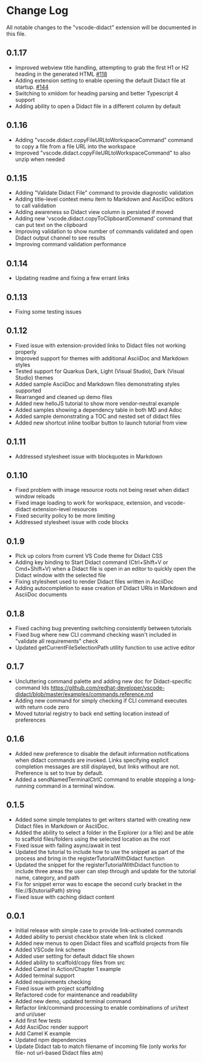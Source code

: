 # Change Log

All notable changes to the "vscode-didact" extension will be documented in this file.

## 0.1.17

 - Improved webview title handling, attempting to grab the first H1 or H2 heading in the generated HTML [#118](https://github.com/redhat-developer/vscode-didact/issues/118)
 - Adding extension setting to enable opening the default Didact file at startup. [#144](https://github.com/redhat-developer/vscode-didact/issues/144)
 - Switching to xmldom for heading parsing and better Typescript 4 support
 - Adding ability to open a Didact file in a different column by default

## 0.1.16

 - Adding "vscode.didact.copyFileURLtoWorkspaceCommand" command to copy a file from a file URL into the workspace
 - Improved "vscode.didact.copyFileURLtoWorkspaceCommand" to also unzip when needed

## 0.1.15

 - Adding "Validate Didact File" command to provide diagnostic validation
 - Adding title-level context menu item to Markdown and AsciiDoc editors to call validation
 - Adding awareness so Didact view column is persisted if moved
 - Adding new 'vscode.didact.copyToClipboardCommand' command that can put text on the clipboard
 - Improving validation to show number of commands validated and open Didact output channel to see results
 - Improving command validation performance

## 0.1.14

 - Updating readme and fixing a few errant links

## 0.1.13

 - Fixing some testing issues

## 0.1.12

 - Fixed issue with extension-provided links to Didact files not working properly
 - Improved support for themes with additional AsciiDoc and Markdown styles
 - Tested support for Quarkus Dark, Light (Visual Studio), Dark (Visual Studio) themes
 - Added sample AsciiDoc and Markdown files demonstrating styles supported
 - Rearranged and cleaned up demo files
 - Added new helloJS tutorial to show more vendor-neutral example
 - Added samples showing a dependency table in both MD and Adoc
 - Added sample demonstrating a TOC and nested set of didact files
 - Added new shortcut inline toolbar button to launch tutorial from view 

## 0.1.11

 - Addressed stylesheet issue with blockquotes in Markdown

## 0.1.10

- Fixed problem with image resource roots not being reset when didact window reloads
- Fixed image loading to work for workspace, extension, and vscode-didact extension-level resources
- Fixed security policy to be more limiting
- Addressed stylesheet issue with code blocks

## 0.1.9

 - Pick up colors from current VS Code theme for Didact CSS
 - Adding key binding to Start Didact command (Ctrl+Shift+V or Cmd+Shift+V) when a Didact file is open in an editor to quickly open the Didact window with the selected file
 - Fixing stylesheet used to render Didact files written in AsciiDoc
 - Adding autocompletion to ease creation of Didact URIs in Markdown and AsciiDoc documents

## 0.1.8

 - Fixed caching bug preventing switching consistently between tutorials 
 - Fixed bug where new CLI command checking wasn't included in "validate all requirements" check
 - Updated getCurrentFileSelectionPath utility function to use active editor

## 0.1.7

 - Uncluttering command palette and adding new doc for Didact-specific command Ids https://github.com/redhat-developer/vscode-didact/blob/master/examples/commands.reference.md
 - Adding new command for simply checking if CLI command executes with return code zero
 - Moved tutorial registry to back end setting location instead of preferences

## 0.1.6

- Added new preference to disable the default information notifications when didact commands are invoked. Links specifying explicit completion messages are still displayed, but links without are not. Preference is set to true by default.
- Added a sendNamedTerminalCtrlC command to enable stopping a long-running command in a terminal window.

## 0.1.5

- Added some simple templates to get writers started with creating new Didact files in Markdown or AsciiDoc.
- Added the ability to select a folder in the Explorer (or a file) and be able to scaffold files/folders using the selected location as the root
- Fixed issue with failing async/await in test
- Updated the tutorial to include how to use the snippet as part of the process and bring in the registerTutorialWithDidact function
- Updated the snippet for the registerTutorialWithDidact function to include three areas the user can step through and update for the tutorial name, category, and path
- Fix for snippet error was to escape the second curly bracket in the file://${tutorialPath} string
- Fixed issue with caching didact content

## 0.0.1

- Initial release with simple case to provide link-activated commands
- Added ability to persist checkbox state when link is clicked
- Added new menus to open Didact files and scaffold projects from file
- Added VSCode link scheme
- Added user setting for default didact file shown
- Added ability to scaffold/copy files from src 
- Added Camel in Action/Chapter 1 example
- Added terminal support
- Added requirements checking
- Fixed issue with project scaffolding
- Refactored code for maintenance and readability
- Added new demo, updated terminal command
- Refactor link/command processing to enable combinations of uri/text and uri/user
- Add first few tests
- Add AsciiDoc render support
- Add Camel K example
- Updated npm dependencies
- Update Didact tab to match filename of incoming file (only works for file- not url-based Didact files atm)
